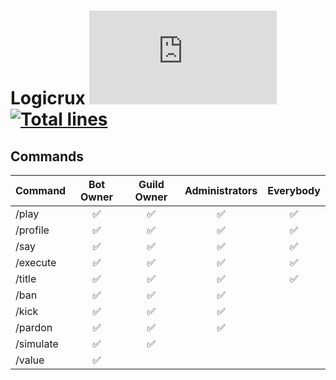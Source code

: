 # Logicrux [![Discord Version](https://img.shields.io/npm/v/discord.js?color=%237289da&label=Discord.js)](https://github.com/discordjs/discord.js) [![Total lines](https://img.shields.io/tokei/lines/github/mariod8/Logicrux?color=red)](https://github.com/XAMPPRocky/tokei)

## Commands

| Command | Bot Owner | Guild Owner | Administrators | Everybody | 
|----------------|:---------------:|:---------------:|:----------------:|:----------------:|
|/play|✅|✅|✅|✅|
|/profile|✅|✅|✅|✅|
|/say|✅|✅|✅|✅|
|/execute|✅|✅|✅|✅|
|/title|✅|✅|✅|✅|
|/ban|✅|✅|✅||
|/kick|✅|✅|✅||
|/pardon|✅|✅|✅||
|/simulate|✅|✅|||
|/value|✅||||